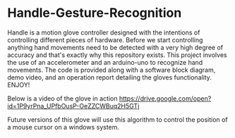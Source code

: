 # Handle-Gesture-Recognition
Handle is a motion glove controller designed with the intentions of controlling different pieces of hardware. Before we start controlling anything hand movements need to be detected with a very high degree of accuracy and that's exactly why this repository exists.
This project involves the use of an accelerometer and an arduino-uno to recognize hand movements. The code is provided along with a software block diagram, demo video, and an operation report detailing the gloves functionality. ENJOY!

Below is a video of the glove in action
https://drive.google.com/open?id=1P9yrPna_UPfbOusP-OeZZCWBuq2H5GTj

Future versions of this glove will use this algorithm to control the position of a mouse cursor on a windows system.
